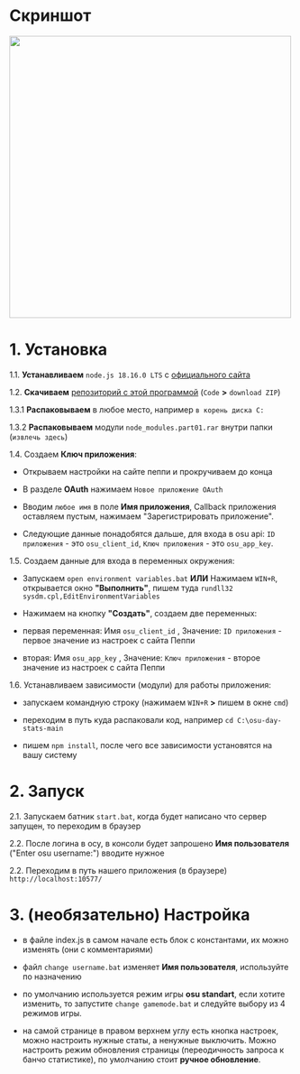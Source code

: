 <h1> Скриншот</h1>

<img src="https://i.imgur.com/wmSQGVH.png" width="500">

<h1>1. Установка</h1>

1.1. **Устанавливаем** `node.js 18.16.0 LTS` с <a href="https://nodejs.org/en">официального сайта</a>

1.2. **Скачиваем** <a href="https://github.com/ChervyachokMigo/osu-day-stats/archive/refs/heads/main.zip">репозиторий с этой программой</a> (`Code` **>** `download ZIP`)

1.3.1 **Распаковываем** в любое место, например `в корень диска C:`

1.3.2 **Распаковываем** модули `node_modules.part01.rar` внутри папки (`извлечь здесь`)

1.4. Создаем **Ключ приложения**:

 * Открываем настройки на сайте пеппи и прокручиваем до конца
 
 * В разделе **OAuth** нажимаем `Новое приложение OAuth`
 
  * Вводим `любое имя` в поле **Имя приложения**, Callback приложения оставляем пустым, нажимаем "Зарегистрировать приложение".

  * Следующие данные понадобятся дальше, для входа в osu api: `ID приложения` - это `osu_client_id`, `Ключ приложения` - это `osu_app_key`.

1.5. Создаем данные для входа в переменных окружения:

 * Запускаем `open environment variables.bat` **ИЛИ** Нажимаем `WIN+R`, открывается окно **"Выполнить"**, пишем туда `rundll32 sysdm.cpl,EditEnvironmentVariables`

 * Нажимаем на кнопку **"Создать"**, создаем две переменных:

  * первая переменная: Имя `osu_client_id` , Значение: `ID приложения` - первое значение из настроек с сайта Пеппи

  * вторая: Имя `osu_app_key` ,  Значение: `Ключ приложения` - второе значение из настроек с сайта Пеппи

1.6. Устанавливаем зависимости (модули) для работы приложения:

 * запускаем командную строку (нажимаем `WIN+R` **>** пишем в окне `cmd`)

 * переходим в путь куда распаковали код, например `cd C:\osu-day-stats-main`

  * пишем `npm install`, после чего все зависимости установятся на вашу систему

<h1>2. Запуск</h1>

2.1. Запускаем батник `start.bat`, когда будет написано что сервер запущен, то переходим в браузер

2.2. После логина в осу, в консоли будет запрошено **Имя пользователя** ("Enter osu username:") вводите нужное

2.2. Переходим в путь нашего приложения (в браузере) `http://localhost:10577/`

<h1>3. (необязательно) Настройка</h1>

- в файле index.js в самом начале есть блок с константами, их можно изменять (они с комментариями)

- файл `change username.bat` изменяет **Имя пользователя**, используйте по назначению

- по умолчанию используется режим игры **osu standart**, если хотите изменить, то запустите `change gamemode.bat` и следуйте выбору из 4 режимов игры.

- на самой странице в правом верхнем углу есть кнопка настроек, можно настроить нужные статы, а ненужные выключить. Можно настроить режим обновления страницы (переодичность запроса к банчо статистике), по умолчанию стоит **ручное обновление**.
